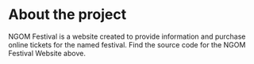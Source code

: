 # About the project
NGOM Festival is a website created to provide information and purchase online tickets for the named festival. Find the source code for the NGOM Festival Website above.

